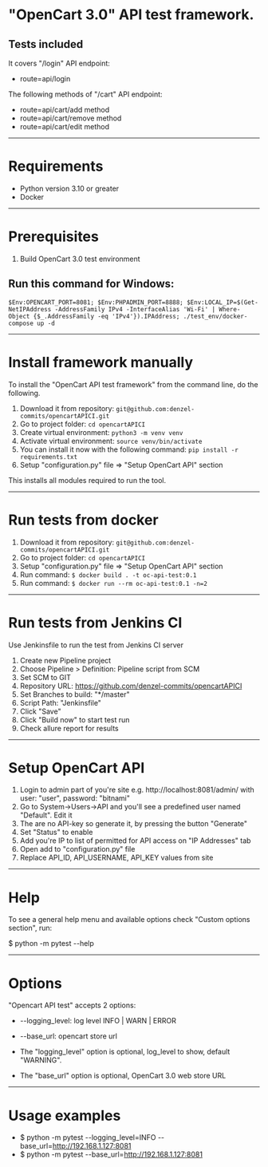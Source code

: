 # "OpenCart 3.0" API test framework.



## Tests included
It covers "/login" API endpoint:
- route=api/login

The following methods of "/cart" API endpoint:
- route=api/cart/add method
- route=api/cart/remove method
- route=api/cart/edit method


---
# Requirements

- Python version 3.10 or greater
- Docker

---

# Prerequisites

1. Build OpenCart 3.0 test environment
## Run this command for Windows:
``$Env:OPENCART_PORT=8081; $Env:PHPADMIN_PORT=8888; $Env:LOCAL_IP=$(Get-NetIPAddress -AddressFamily IPv4 -InterfaceAlias 'Wi-Fi' | Where-Object {$_.AddressFamily -eq 'IPv4'}).IPAddress; ./test_env/docker-compose up -d``


---

# Install framework manually

To install the "OpenCart API test framework" from the command line, do the following.

1. Download it from repository: `git@github.com:denzel-commits/opencartAPICI.git`
2. Go to project folder: `cd opencartAPICI`
3. Create virtual environment: `python3 -m venv venv`
4. Activate virtual environment: `source venv/bin/activate`
5. You can install it now with the following command: `pip install -r requirements.txt`
6. Setup "configuration.py" file => "Setup OpenCart API" section

This installs all modules required to run the tool.

---

# Run tests from docker
1. Download it from repository: `git@github.com:denzel-commits/opencartAPICI.git`
2. Go to project folder: `cd opencartAPICI`
3. Setup "configuration.py" file => "Setup OpenCart API" section 
4. Run command: ``$ docker build . -t oc-api-test:0.1``
5. Run command: ``$ docker run --rm oc-api-test:0.1 -n=2``

---

# Run tests from Jenkins CI
Use Jenkinsfile to run the test from Jenkins CI server

1. Create new Pipeline project
2. Choose Pipeline > Definition: Pipeline script from SCM
3. Set SCM to GIT
4. Repository URL: https://github.com/denzel-commits/opencartAPICI
5. Set Branches to build: "*/master"
6. Script Path: "Jenkinsfile"
7. Click "Save"
8. Click "Build now" to start test run
9. Check allure report for results
___

# Setup OpenCart API
1. Login to admin part of you're site e.g. http://localhost:8081/admin/ with user: "user", password: "bitnami"
2. Go to System->Users->API and you'll see a predefined user named "Default". Edit it
3. The are no API-key so generate it, by pressing the button "Generate"
4. Set "Status" to enable
5. Add you're IP to list of permitted for API access on "IP Addresses" tab
6. Open add to "configuration.py" file
7. Replace API_ID, API_USERNAME, API_KEY values from site
---

# Help

To see a general help menu and available options check "Custom options section", run:

$ python -m pytest --help

---

# Options

"Opencart API test" accepts 2 options:

* --logging_level: log level INFO | WARN | ERROR
* --base_url: opencart store url


* The "logging_level" option is optional, log_level to show, default "WARNING".
* The "base_url" option is optional, OpenCart 3.0 web store URL

---

# Usage examples

* $ python -m pytest --logging_level=INFO --base_url=http://192.168.1.127:8081
* $ python -m pytest --base_url=http://192.168.1.127:8081
